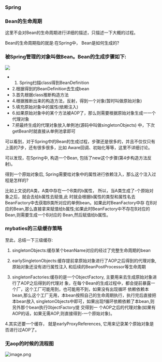 ### Spring 

### Bean的生命周期

这里不会对Bean的生命周期进行详细的描述，只描述一下大概的过程。

Bean的生命周期指的就是:在Spring中， Bean是如何生成的?

### **被Spring管理的对象叫做Bean。Bean的生成步骤如下:**

![ ](https://upload-images.jianshu.io/upload_images/14371339-573b3809f377fc1f.png?imageMogr2/auto-orient/strip%7CimageView2/2/w/1240)

- 1. Spring扫描class得到BeanDefinition
- 2.根据得到的BeanDefinition去生成bean
- 3.首先根据class推断构造方法
- 4.根据推断出来的构造方法，反射，得到一个对象(暂时叫做原始对象)
- 5.填充原始对象中的属性(依赖注入)
- 6.如果原始对象中的某个方法被AOP了，那么则需要根据原始对象生成一一个代理对象
- 7.把最终生成的代理对象放入单例池(源码中叫做singletonObjects) 中，下次getBean时就直接从单例池拿即可

可以看到，对于Spring中的Bean的生成过程，步骤还是很多的，并且不仅仅只有上面的7步，还有很多很多，比如
Aware回调、初始化等等，这里不详细讨论。

可以发现，在Spring中, 构造一个Bean, 包括了new这个步骤(第4步构造方法反射)。

得到一个原始对象后, Spring需要给对象中的属性进行依赖注入，那么这个注入过程是怎样的?

比如上文说的A类，A类中存在一个B类的b属性， 所以，当A类生成了-个原始对象之后，就会去给b属性去赋值,此
时就会根据b属性的类型和属性名去BeanFactory中去获取B类所对应的单例bean。如果此时BeanFactory中存 在B对
应的Bean,那么直接拿来赋值给b属性;如果此时BeanFactory中不存在B对应的Bean,则需要生成一个B对应的
Bean,然后赋值给b属性。



### mybaties的三级缓存策略



至此，总结一下三级缓存:

1. singletonObjects:缓存某个beanName对应的经过了完整生命周期的bean

2. earlySingletonObjects:缓存提前拿原始对象进行了AOP之后得到的代理对象,原始对象还没有进行属性注入
和后续的BeanPostProcessor等生命周期

3. singletonFactories:缓存的是一个ObjectFactory, 主要用来去生成原始对象进行了AOP之后得到的代理对
象，在每个Bean的生成过程中，都会提前暴露一个厂，这个工厂可能用到，也可能用不到，如果没有出现循环
依赖依赖本bean,那么这个工厂无用，本bean按照自己的生命周期执行，执行完后直接把本bean放入
singletonObjects中即可，如果出现f循环依赖依赖了本bean,则另外那个bean执行0bjectFactory提 交得到一
个AOP之后的代理对象(如果有AOP的话，如果无需AOP,则直接得到-一个原始对象)。

4.其实还要一个缓存， 就是earlyProxyReferences, 它用来记录某个原始对象是否进行过AOP了。

### 无aop的时候的流程图

![image.png](https://upload-images.jianshu.io/upload_images/14371339-121d0bccf377f65b.png?imageMogr2/auto-orient/strip%7CimageView2/2/w/1240)
